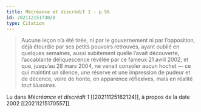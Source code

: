 ```yaml
---
title: Mécréance et discrédit 1 - p.56
id: 20211215173028
type: Citation
---
```


> Aucune leçon n’a été tirée, ni par le gouvernement ni par l’opposition, déjà étourdie par ses petits pouvoirs retrouvés, ayant oublié en quelques semaines, aussi subitement quelle l’avait découverte, l’accablante déliquescence révélée par ce fameux 21 avril 2002, et que, jusqu’au 28 mars 2004, ne venait consoler aucun hochet — ce qui maintint un silence, une réserve et une impression de pudeur et de décence, voire de honte, en apparence réflexives, mais en réalité *tout illusoires*.

Lu dans *Mécréance et discrédit 1* [[20211125162124]], à propos de la date 2002 [[20211215170557]].